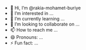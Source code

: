 - 👋 Hi, I’m @rakia-mohamet-buriye
- 👀 I’m interested in ...
- 🌱 I’m currently learning ...
- 💞️ I’m looking to collaborate on ...
- 📫 How to reach me ...
- 😄 Pronouns: ...
- ⚡ Fun fact: ...

<!---
rakia-mohamet-buriye/rakia-mohamet-buriye is a ✨ special ✨ repository because its `README.md` (this file) appears on your GitHub profile.
You can click the Preview link to take a look at your changes.
--->
